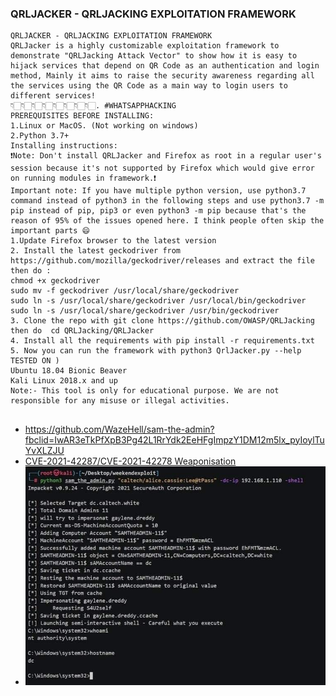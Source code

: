 ### QRLJACKER - QRLJACKING EXPLOITATION FRAMEWORK
```
QRLJACKER - QRLJACKING EXPLOITATION FRAMEWORK
QRLJacker is a highly customizable exploitation framework to demonstrate "QRLJacking Attack Vector" to show how it is easy to hijack services that depend on QR Code as an authentication and login method, Mainly it aims to raise the security awareness regarding all the services using the QR Code as a main way to login users to different services!
👇🏻👇🏻👇🏻👇🏻👇🏻👇🏻👇🏻👇🏻. #WHATSAPPHACKING
PREREQUISITES BEFORE INSTALLING:
1.Linux or MacOS. (Not working on windows)
2.Python 3.7+
Installing instructions:
❗Note: Don't install QRLJacker and Firefox as root in a regular user's session because it's not supported by Firefox which would give error on running modules in framework.❗
Important note: If you have multiple python version, use python3.7 command instead of python3 in the following steps and use python3.7 -m pip instead of pip, pip3 or even python3 -m pip because that's the reason of 95% of the issues opened here. I think people often skip the important parts 😄
1.Update Firefox browser to the latest version
2. Install the latest geckodriver from https://github.com/mozilla/geckodriver/releases and extract the file then do :
chmod +x geckodriver
sudo mv -f geckodriver /usr/local/share/geckodriver
sudo ln -s /usr/local/share/geckodriver /usr/local/bin/geckodriver
sudo ln -s /usr/local/share/geckodriver /usr/bin/geckodriver
3. Clone the repo with git clone https://github.com/OWASP/QRLJacking
then do  cd QRLJacking/QRLJacker
4. Install all the requirements with pip install -r requirements.txt
5. Now you can run the framework with python3 QrlJacker.py --help
TESTED ON )
Ubuntu 18.04 Bionic Beaver
Kali Linux 2018.x and up
Note:- This tool is only for educational purpose. We are not responsible for any misuse or illegal activities.
```
##
####
* https://github.com/WazeHell/sam-the-admin?fbclid=IwAR3eTkPfXpB3Pg42L1RrYdk2EeHFgImpzY1DM12m5lx_pyIoylTuYvXLZJU
* [CVE-2021-42287/CVE-2021-42278 Weaponisation](https://exploit.ph/cve-2021-42287-cve-2021-42278-weaponisation.html)
* ![sam](https://github.com/jumbokh/Network-class/blob/main/images/samAdmin.jpg)

